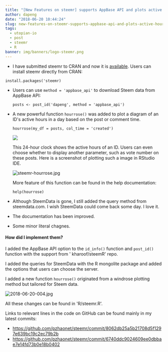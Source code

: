 ```yaml
---
title: "[New Features on steemr] supports AppBase API and plots active hour diagrams!"
author: dapeng
date: "2018-06-20 10:44:24"
slug: new-features-on-steemr-supports-appbase-api-and-plots-active-hour-diagrams
tags: 
  - utopian-io
  - post
  - steemr
  - R
banner: img/banners/logo-steemr.png
---
```



- I have submitted steemr to CRAN and now it is [available](https://CRAN.R-project.org/package=steemr). Users can install steemr directly from CRAN:

<!--more-->


  ```
  install.packages('steemr)
  ```

  

- Users can use `method = 'appbase_api'` to download Steem data from AppBase API:

  ```
  posts <- post_id('dapeng', method = 'appbase_api')
  ```

  

- A new powerful function `hourrose()` was added to plot a diagram of an ID's active hours in a day based on the post or comment time.

  ```
  hourrose(my_df = posts, col_time = 'created')
  ```

  ![](https://steemitimages.com/0x0/https://cdn.steemitimages.com/DQmRo9HESgtkrSZnvZN9bLq74SXSgT7k7wXuZurqucyFxkv/guess-2-5-hr.png)

  This 24-hour clock shows the active hours of an ID.  Users can even choose whether to display another parameter, such as vote number on these posts. Here is a screenshot of plotting such a image in RStudio IDE.

  ![steemr-hourrose.jpg](https://cdn.steemitimages.com/DQmfHm3cpHZuXPGE873Q41C55f8A6yEi711kPXPQcVfwWMv/steemr-hourrose.jpg)

  More feature of this function can be found in the help documentation:


  ```
  help(hourrose)
  ```

- Although SteemData is gone, I still added the query method from steemdata.com. I wish SteemData could come back some day. I love it.
- The documentation has been improved.
- Some minor literal chagnes.

#### How did I implement them?
I added the AppBase API option to the `id_info()` function and `post_id()` function with the support from ' kharoof/steemR' repo. 

I added the queries for SteemData with the R mongolite package and added the options that users can choose the server.  

I added a new function `hourrose()` originated from a windrose plotting method but tailored for Steem data.

![2018-06-20-004.jpg](https://cdn.steemitimages.com/DQmfMFaoppHg1H1TYBqspTPbabUvwLBoqsVWFaD9K3qh9aC/2018-06-20-004.jpg)

All these changes can be found in 'R/steemr.R'.

Links to relevant lines in the code on GitHub can be found mainly in my latest commits:

- https://github.com/pzhaonet/steemr/commit/8062db25a5b21708d5f1297e639bc19c2ec79b2b
- https://github.com/pzhaonet/steemr/commit/6740ddc9024609ee0dbbae7e14fd73b0e18b0402


